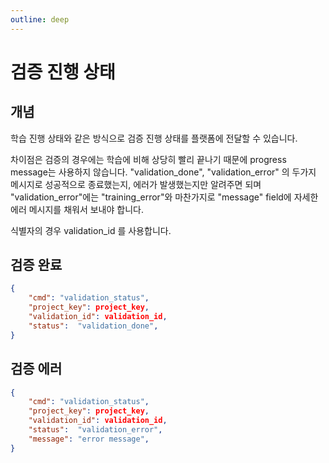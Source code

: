 ```yaml
---
outline: deep
---
```


# 검증 진행 상태
## 개념
학습 진행 상태와 같은 방식으로 검증 진행 상태를 플랫폼에 전달할 수 있습니다.

차이점은 검증의 경우에는 학습에 비해 상당히 빨리 끝나기 때문에 progress message는 사용하지 않습니다. "validation_done", "validation_error" 의 두가지 메시지로 성공적으로 종료했는지, 에러가 발생했는지만 알려주면 되며 "validation_error"에는 "training_error"와 마찬가지로 "message" field에 자세한 에러 메시지를 채워서 보내야 합니다.

식별자의 경우 validation_id 를 사용합니다.

## 검증 완료

```json
{
    "cmd": "validation_status",
    "project_key": project_key,
    "validation_id": validation_id,
    "status":  "validation_done",
}
```

## 검증 에러

```json
{
    "cmd": "validation_status",
    "project_key": project_key,
    "validation_id": validation_id,
    "status":  "validation_error",
    "message": "error message",
}
```